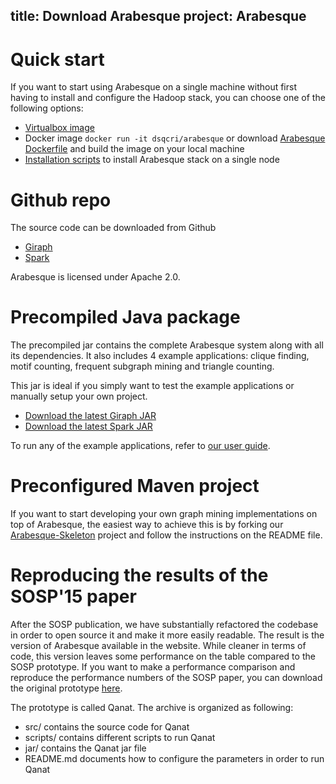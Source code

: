 title: Download Arabesque
project: Arabesque
---

# Quick start

If you want to start using Arabesque on a single machine without first having to install and configure the Hadoop stack, you can choose one of the following options:

* [Virtualbox image](https://qbox.qcri.org/index.php/s/175XGYLVf2X5GzI)
* Docker image `docker run -it dsqcri/arabesque` or download [Arabesque Dockerfile](https://qbox.qcri.org/index.php/s/38wvzHdK2LYRGAs) and build the image on your local machine
* [Installation scripts](https://qbox.qcri.org/index.php/s/CC5IEhQc0RAvLYV) to install Arabesque stack on a single node

# Github repo

The source code can be downloaded from Github
* [Giraph](https://github.com/qcri/Arabesque/tree/master)
* [Spark](https://github.com/qcri/Arabesque/tree/spark-2.0)

Arabesque is licensed under Apache 2.0.

# Precompiled Java package

The precompiled jar contains the complete Arabesque system along with all its dependencies. It also includes 4 example applications:
clique finding, motif counting, frequent subgraph mining and triangle counting.

This jar is ideal if you simply want to test the example applications or manually setup your own project.

* [Download the latest Giraph JAR](https://qbox.qcri.org/s/ZpA823NgPQqDzB8)
* [Download the latest Spark JAR](https://qbox.qcri.org/s/xvlvdDPGiEFYNjK)

To run any of the example applications, refer to [our user guide](user_guide.html#how-to-run-an-arabesque-job).

# Preconfigured Maven project

If you want to start developing your own graph mining implementations on top of Arabesque, the easiest way to achieve this is by forking our [Arabesque-Skeleton](https://github.com/qcri/Arabesque-Skeleton) project and follow the instructions on the README file.

# Reproducing the results of the SOSP'15 paper

After the SOSP publication, we have substantially refactored the codebase in order to open source it and make it more easily readable. The result is the version of Arabesque available in the website. While cleaner in terms of code, this version leaves some performance on the table compared to the SOSP prototype. If you want to make a performance comparison and reproduce the performance numbers of the SOSP paper, you can download the original prototype [here](https://www.dropbox.com/s/7utts0o2atotq6t/Qanat.zip?dl=0).

The prototype is called Qanat. The archive is organized as following:

* src/ contains the source code for Qanat
* scripts/ contains different scripts to run Qanat
* jar/ contains the Qanat jar file
* README.md documents how to configure the parameters in order to run Qanat
